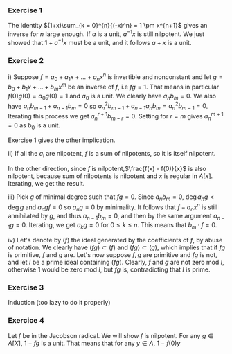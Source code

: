 
### Exercise 1
The identity $(1+x)\sum_{k = 0}^{n}{(-x)^n} = 1 \pm x^{n+1}$ gives an inverse for $n$ large enough. If $a$ is a unit, $a^{-1}x$ is still nilpotent. We just showed that $1+a^{-1}x$ must be a unit, and it follows $a + x$ is a unit. 

### Exercise 2
i) Suppose $f = a_0 + a_1x + \ldots + a_nx^n$ is invertible and nonconstant and let $g = b_0 + b_1x + \ldots + b_mx^m$ be an inverse of $f$, i.e $fg = 1$. 
That means in particular $f(0)g(0) = a_0g(0) = 1$ and $a_0$ is a unit. 
We clearly have $a_n b_m = 0$. 
We also have $a_nb_{m-1} + a_{n-1}b_m = 0$ so  $a_n^2b_{m-1} + a_{n-1}a_nb_m = a_n^2 b_{m-1} = 0$.
Iterating this process we get $a_n^{r+1} b_{m-r} = 0$.
Setting for $r = m$ gives $a_n^{m+1} = 0$ as $b_0$ is a unit. 

Exercise $1$ gives the other implication.

ii) If all the $a_i$ are nilpotent, $f$ is a sum of nilpotents, so it is itself nilpotent.

In the other direction, since $f$ is nilpotent,$\frac{f(x) - f(0)}{x}$ is also nilpotent, because sum of nilpotents is nilpotent and $x$ is regular in $A[x]$. Iterating, we get the result.

iii) Pick $g$ of minimal degree such that $fg = 0$. Since $a_nb_m = 0$, $\deg a_ng < \deg g$ and $a_ngf = 0$ so $a_ng = 0$ by minimality. It follows that $f - a_nx^n$ is still annihilated by $g$, and thus $a_{n-1}b_m = 0$, and then by the same argument $a_{n-1}g = 0$. Iterating, we get $a_kg = 0$ for $0 \leq k \leq n$. This means that $b_m \cdot f = 0$.

iv) Let's denote by $(f)$ the ideal generated by the coefficients of $f$, by abuse of notation. We clearly have $(fg) \subset (f)$ and $(fg) \subset (g)$, which implies that if $fg$ is primitive, $f$ and $g$ are. 
Let's now suppose $f, g$ are primitive and $fg$ is not, and let $I$ be a prime ideal containing $(fg)$. Clearly, $f$ and $g$ are not zero mod $I$, otherwise $1$ would be zero mod $I$, but $fg$ is, contradicting that $I$ is prime.

### Exercise 3
Induction (too lazy to do it properly)

### Exercice 4
Let $f$ be in the Jacobson radical. We will show $f$ is nilpotent. For any $g \in A[X]$, $1 - fg$ is a unit. That means that for any $y \in A$, $1 - f(0)y$